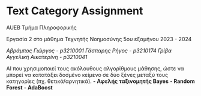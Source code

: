 # Text Category Assignment

AUEB Τμήμα Πληροφορικής

Εργασία 2 στο μάθημα Τεχνητής Νοημοσύνης 5ου εξαμήνου 2023 - 2024

*Αβράμπος Γιώργος - p3210001*
*Γάσπαρης Ρήγος - p3210174*
*Γρίβα Αγγελική Αικατερίνη - p3210041*

AI που χρησιμοποιεί τους ακόλουθους αλγορίθμους μάθησης, ώστε να μπορεί να κατατάξει δοσμένο κείμενο σε δύο ξένες μεταξύ τους κατηγορίες (πχ. θετικά/αρνητικά).
**- Αφελής ταξινομητής Bayes**
**- Random Forest**
**- AdaBoost**
